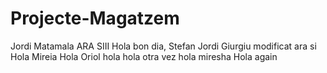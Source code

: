 # Projecte-Magatzem
Jordi Matamala ARA SIII
Hola bon dia, Stefan Jordi Giurgiu modificat ara si
Hola Mireia
Hola Oriol
hola hola otra vez
hola miresha
Hola again